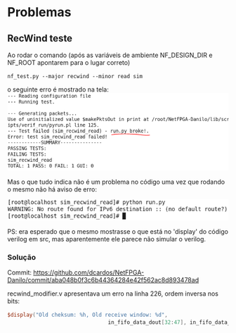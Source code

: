 # Problemas

## RecWind teste
Ao rodar o comando (após as variáveis de ambiente NF_DESIGN_DIR e NF_ROOT apontarem para o lugar correto)
```
nf_test.py --major recwind --minor read sim
```
o seguinte erro é mostrado na tela:
![Run.py broke](https://github.com/dcardos/NetFPGA-Danilo/blob/master/Pictures/RecWindTesteErro.PNG)

Mas o que tudo indica não é um problema no código uma vez que rodando o mesmo não há aviso de erro:

![Python sem erro](https://github.com/dcardos/NetFPGA-Danilo/blob/master/Pictures/RecWindTestePythonSemErro.PNG)

PS: era esperado que o mesmo mostrasse o que está no 'display' do código verilog em src, mas aparentemente ele parece não simular o verilog.

### Solução
Commit: https://github.com/dcardos/NetFPGA-Danilo/commit/aba048b0f3c6b44364284e42f562ac8d893478ad

recwind_modifier.v apresentava um erro na linha 226, ordem inversa nos bits:

```verilog
$display("Old cheksum: %h, Old receive window: %d", 
								in_fifo_data_dout[32:47], in_fifo_data_dout[48:63]);
```
